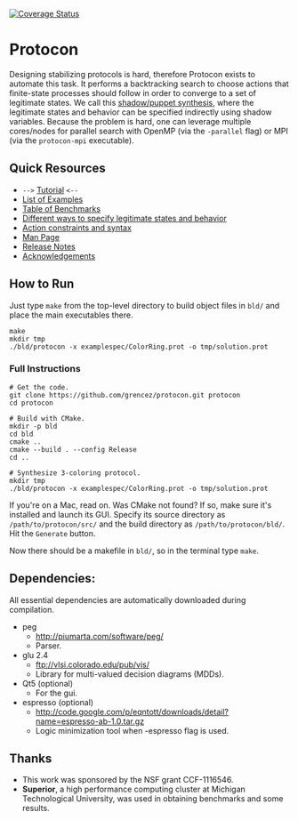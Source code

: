 [![Coverage Status](https://coveralls.io/repos/github/grencez/protocon/badge.svg?branch=trunk)](https://coveralls.io/github/grencez/protocon?branch=trunk)

# Protocon

Designing stabilizing protocols is hard, therefore Protocon exists to automate this task.
It performs a backtracking search to choose actions that finite-state processes should follow in order to converge to a set of legitimate states.
We call this [shadow/puppet synthesis](legit.md), where the legitimate states and behavior can be specified indirectly using shadow variables.
Because the problem is hard, one can leverage multiple cores/nodes for parallel search with OpenMP (via the `-parallel` flag) or MPI (via the `protocon-mpi` executable).

## Quick Resources
* `-->` [Tutorial](doc/tut.md) `<--`
* [List of Examples](example/index.md)
* [Table of Benchmarks](doc/benchmark.md)
* [Different ways to specify legitimate states and behavior](doc/legit.md)
* [Action constraints and syntax](doc/permit.md)
* [Man Page](doc/protocon.1)
* [Release Notes](doc/changes.md)
* [Acknowledgements](doc/thanks.md)

## How to Run

Just type `make` from the top-level directory to build object files in `bld/` and place the main executables there.

```
make
mkdir tmp
./bld/protocon -x examplespec/ColorRing.prot -o tmp/solution.prot
```

### Full Instructions

```
# Get the code.
git clone https://github.com/grencez/protocon.git protocon
cd protocon

# Build with CMake.
mkdir -p bld
cd bld
cmake ..
cmake --build . --config Release
cd ..

# Synthesize 3-coloring protocol.
mkdir tmp
./bld/protocon -x examplespec/ColorRing.prot -o tmp/solution.prot
```

If you're on a Mac, read on.
Was CMake not found?
If so, make sure it's installed and launch its GUI.
Specify its source directory as `/path/to/protocon/src/` and the build directory as `/path/to/protocon/bld/`.
Hit the `Generate` button.

Now there should be a makefile in `bld/`, so in the terminal type `make`.

## Dependencies:

All essential dependencies are automatically downloaded during compilation.

* peg
  * http://piumarta.com/software/peg/
  * Parser.
* glu 2.4
  * ftp://vlsi.colorado.edu/pub/vis/
  * Library for multi-valued decision diagrams (MDDs).
* Qt5 (optional)
  * For the gui.
* espresso (optional)
  *  http://code.google.com/p/eqntott/downloads/detail?name=espresso-ab-1.0.tar.gz
  * Logic minimization tool when -espresso flag is used.

## Thanks

* This work was sponsored by the NSF grant CCF-1116546.
* **Superior**, a high performance computing cluster at Michigan Technological University, was used in obtaining benchmarks and some results.

